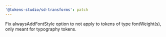 ```yaml
---
'@tokens-studio/sd-transforms': patch
---
```


Fix alwaysAddFontStyle option to not apply to tokens of type fontWeight(s), only meant for typography tokens.
